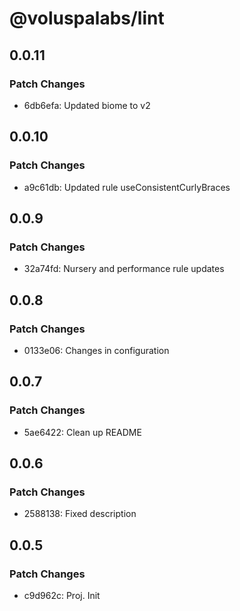 # @voluspalabs/lint

## 0.0.11

### Patch Changes

- 6db6efa: Updated biome to v2

## 0.0.10

### Patch Changes

- a9c61db: Updated rule useConsistentCurlyBraces

## 0.0.9

### Patch Changes

- 32a74fd: Nursery and performance rule updates

## 0.0.8

### Patch Changes

- 0133e06: Changes in configuration

## 0.0.7

### Patch Changes

- 5ae6422: Clean up README

## 0.0.6

### Patch Changes

- 2588138: Fixed description

## 0.0.5

### Patch Changes

- c9d962c: Proj. Init
